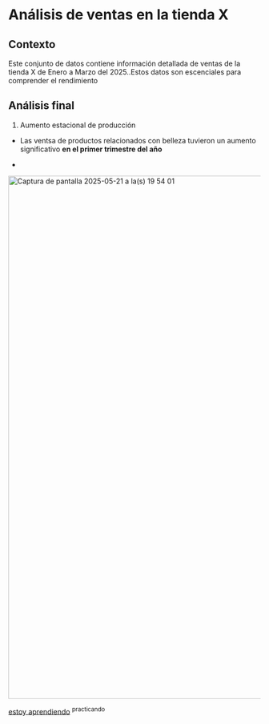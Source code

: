 # Análisis de ventas en la tienda X

## Contexto


Este conjunto de datos contiene información detallada de ventas de la tienda X de Enero a Marzo del 2025..Estos datos son escenciales para comprender el rendimiento

## Análisis final 

1. Aumento estacional de producción

- Las ventsa de productos relacionados con belleza tuvieron un aumento significativo **en el primer trimestre del año**

- 
<img width="1045" alt="Captura de pantalla 2025-05-21 a la(s) 19 54 01" src="https://github.com/user-attachments/assets/10e639bd-87c1-4ae4-9554-ffa68fff921d" />

<ins>estoy aprendiendo</ins>
<sup>practicando</sup>
